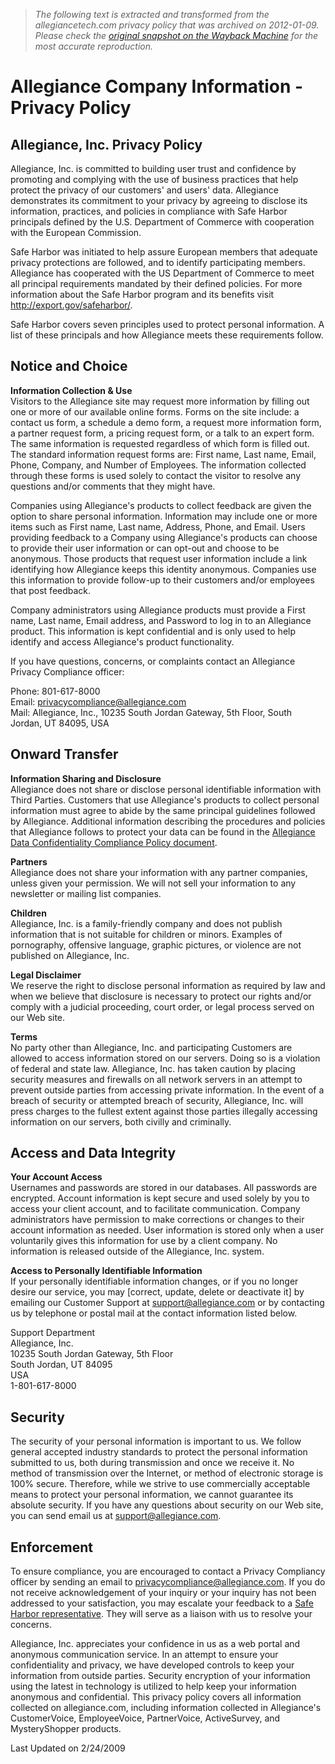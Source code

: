 > *The following text is extracted and transformed from the allegiancetech.com privacy policy that was archived on 2012-01-09. Please check the [original snapshot on the Wayback Machine](https://web.archive.org/web/20120109155646id_/http%3A//www.allegiance.com/privacy.php) for the most accurate reproduction.*

# Allegiance Company Information - Privacy Policy

## Allegiance, Inc. Privacy Policy

Allegiance, Inc. is committed to building user trust and confidence by promoting and complying with the use of business practices that help protect the privacy of our customers' and users' data. Allegiance demonstrates its commitment to your privacy by agreeing to disclose its information, practices, and policies in compliance with Safe Harbor principals defined by the U.S. Department of Commerce with cooperation with the European Commission. 

Safe Harbor was initiated to help assure European members that adequate privacy protections are followed, and to identify participating members. Allegiance has cooperated with the US Department of Commerce to meet all principal requirements mandated by their defined policies. For more information about the Safe Harbor program and its benefits visit <http://export.gov/safeharbor/>. 

Safe Harbor covers seven principles used to protect personal information. A list of these principals and how Allegiance meets these requirements follow. 

## Notice and Choice

**Information Collection & Use**  
Visitors to the Allegiance site may request more information by filling out one or more of our available online forms. Forms on the site include: a contact us form, a schedule a demo form, a request more information form, a partner request form, a pricing request form, or a talk to an expert form. The same information is requested regardless of which form is filled out. The standard information request forms are: First name, Last name, Email, Phone, Company, and Number of Employees. The information collected through these forms is used solely to contact the visitor to resolve any questions and/or comments that they might have. 

Companies using Allegiance's products to collect feedback are given the option to share personal information. Information may include one or more items such as First name, Last name, Address, Phone, and Email. Users providing feedback to a Company using Allegiance's products can choose to provide their user information or can opt-out and choose to be anonymous. Those products that request user information include a link identifying how Allegiance keeps this identity anonymous. Companies use this information to provide follow-up to their customers and/or employees that post feedback. 

Company administrators using Allegiance products must provide a First name, Last name, Email address, and Password to log in to an Allegiance product. This information is kept confidential and is only used to help identify and access Allegiance's product functionality. 

If you have questions, concerns, or complaints contact an Allegiance Privacy Compliance officer: 

Phone: 801-617-8000  
Email: [privacycompliance@allegiance.com](mailto:privacycompliance@allegiance.com)  
Mail: Allegiance, Inc., 10235 South Jordan Gateway, 5th Floor, South Jordan, UT 84095, USA 

## Onward Transfer

**Information Sharing and Disclosure**  
Allegiance does not share or disclose personal identifiable information with Third Parties. Customers that use Allegiance's products to collect personal information must agree to abide by the same principal guidelines followed by Allegiance. Additional information describing the procedures and policies that Allegiance follows to protect your data can be found in the [Allegiance Data Confidentiality Compliance Policy document](https://web.archive.org/documents/AllegianceDataPrivacyPolicy.pdf). 

**Partners**  
Allegiance does not share your information with any partner companies, unless given your permission. We will not sell your information to any newsletter or mailing list companies. 

**Children**  
Allegiance, Inc. is a family-friendly company and does not publish information that is not suitable for children or minors. Examples of pornography, offensive language, graphic pictures, or violence are not published on Allegiance, Inc. 

**Legal Disclaimer**  
We reserve the right to disclose personal information as required by law and when we believe that disclosure is necessary to protect our rights and/or comply with a judicial proceeding, court order, or legal process served on our Web site. 

**Terms**  
No party other than Allegiance, Inc. and participating Customers are allowed to access information stored on our servers. Doing so is a violation of federal and state law. Allegiance, Inc. has taken caution by placing security measures and firewalls on all network servers in an attempt to prevent outside parties from accessing private information. In the event of a breach of security or attempted breach of security, Allegiance, Inc. will press charges to the fullest extent against those parties illegally accessing information on our servers, both civilly and criminally. 

##  Access and Data Integrity 

**Your Account Access**  
Usernames and passwords are stored in our databases. All passwords are encrypted. Account information is kept secure and used solely by you to access your client account, and to facilitate communication. Company administrators have permission to make corrections or changes to their account information as needed. User information is stored only when a user voluntarily gives this information for use by a client company. No information is released outside of the Allegiance, Inc. system. 

**Access to Personally Identifiable Information**  
If your personally identifiable information changes, or if you no longer desire our service, you may [correct, update, delete or deactivate it] by emailing our Customer Support at [support@allegiance.com](mailto:support@allegiance.com) or by contacting us by telephone or postal mail at the contact information listed below. 

Support Department  
Allegiance, Inc.  
10235 South Jordan Gateway, 5th Floor  
South Jordan, UT 84095  
USA  
1-801-617-8000 

## Security

The security of your personal information is important to us. We follow general accepted industry standards to protect the personal information submitted to us, both during transmission and once we receive it. No method of transmission over the Internet, or method of electronic storage is 100% secure. Therefore, while we strive to use commercially acceptable means to protect your personal information, we cannot guarantee its absolute security. If you have any questions about security on our Web site, you can send email us at [support@allegiance.com](mailto:support@allegiance.com). 

## Enforcement

To ensure compliance, you are encouraged to contact a Privacy Compliancy officer by sending an email to [privacycompliance@allegiance.com](mailto:privacycompliance@allegiance.com). If you do not receive acknowledgement of your inquiry or your inquiry has not been addressed to your satisfaction, you may escalate your feedback to a [Safe Harbor representative](http://www.export.gov/safeharbor/SH_Contact_Us.asp). They will serve as a liaison with us to resolve your concerns. 

Allegiance, Inc. appreciates your confidence in us as a web portal and anonymous communication service. In an attempt to ensure your confidentiality and privacy, we have developed controls to keep your information from outside parties. Security encryption of your information using the latest in technology is utilized to help keep your information anonymous and confidential. This privacy policy covers all information collected on allegiance.com, including information collected in Allegiance's CustomerVoice, EmployeeVoice, PartnerVoice, ActiveSurvey, and MysteryShopper products. 

Last Updated on 2/24/2009 
